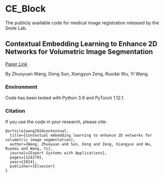 # CE_Block
The publicly available code for medical image registration released by the Smile Lab.

## Contextual Embedding Learning to Enhance 2D Networks for Volumetric Image Segmentation
[Paper Link](https://arxiv.org/abs/2404.01723)

By Zhuoyuan Wang, Dong Sun, Xiangyun Zeng, Ruodai Wu, Yi Wang.

### Environment
Code has been tested with Python 3.9 and PyTorch 1.12.1.

### Citation
If you use the code in your research, please cite:
```
@article{wang2024contextual,
  title={Contextual embedding learning to enhance 2D networks for volumetric image segmentation},
  author={Wang, Zhuoyuan and Sun, Dong and Zeng, Xiangyun and Wu, Ruodai and Wang, Yi},
  journal={Expert Systems with Applications},
  pages={124279},
  year={2024},
  publisher={Elsevier}
}
```
